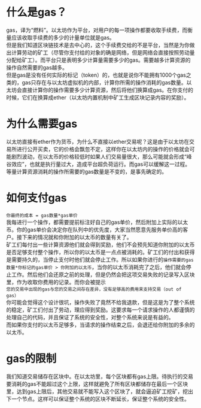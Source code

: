 # 什么是gas？
gas，译为“燃料”。以太坊作为平台，对用户的每一项操作都要收取手续费，而衡量应该收取手续费的多少的计量单位就是gas。  
但是我们知道区块链技术是去中心的，这个手续费交给的不是平台，当然是为你做出计算劳动的矿工（尽管你支付给的对象的确是网络，但是网络会直接按照劳动量分配给矿工）。而平台只是表明多少计算量需要多少的gas。需要越多计算资源的操作自然需要的gas越多。  
但是gas是没有任何实际的标记（token）的，也就是说你不能拥有1000个gas之类的，gas只存在与以太坊虚拟机的内部，计算你所需的操作消耗的gas数量。以太坊会直接计算你的操作需要多少计算资源，然后将他们换算成gas。在你支付的时候，它们在换算成ether（以太坊内置机制中矿工生成区块记录内容的奖励）。  
# 为什么需要gas
以太坊直接有ether作为货币，为什么不直接以ether交易呢？这是由于以太坊在交易所进行公开买卖，它的价格会飘忽不定，这样你在以太坊内的操作的价格就会可能剧烈波动，在以太币的价格较低时如果人们交易量很大，那么可能就会形成“峰谷效应”，也就是执行量过大，造成平台超负荷运行。而gas可以缓解这一过程。等量计算资源消耗的操作所需要的gas数量是不变的，是事先确定的。  
# 如何支付gas
`你最终的成本 = gas数量*gas单价`  
我每进行一个操作，都需要提前标注好自己的gas单价，然后附加上实际的以太币。你的gas单价会决定你在队列中的优先度，大家当然愿意先服务单价高的客户。接下来的情况就和你附加的以太币的数量有关了。  
矿工们每付出一些计算资源他们就会得到奖励，他们不会预先知道你附加的以太币是否足够支付整个操作，所以你的以太币是一点点被消耗的。矿工们的付出和获得是需要持久的，当停止支付时他们就会停止工作。所以如果你进行的`操作需要的gas数量*你标记的gas单价 > 你附加的以太币`，当你的以太币消耗完了之后，他们就会停止工作。然后他们会还原之前的处理，但是仍然会把这项交易失败的记录写入区块里，作为收取你费用的记录。而你会被提示  
`您的交易中出现的gas与您的交易之间存在差异，没有足够高的费用来支持交易（out of gas）`  
你可能会觉得这个设计很坑，操作失败了竟然不给我退款，但是这是为了整个系统的稳定，矿工们付出了劳动，理应得到奖励。这要求每一个请求操作的人都谨慎的处理自己的代码，并且保证了系统的安全性，对整个系统来说是有益的。  
而如果你支付的以太币足够多，当请求的操作结束之后，会退还给你附加的多余的以太币。
# gas的限制
我们知道交易储存在区块中。在以太坊里，每个区块都有gas上限。待执行的交易要消耗的gas不能超过这个上限，这样就避免了所有区块都储存在最后一个区块里，达到gas上限后，其他交易就不能写入这个区块了，就会逼迫矿工挖矿，挖出下一个节点。这样可以保证整个系统的区块不断延长，保证整个系统的安全性。

